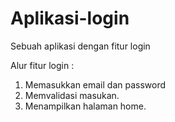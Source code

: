 # Aplikasi-login
Sebuah aplikasi dengan fitur login

Alur fitur login :
1. Memasukkan email dan password
2. Memvalidasi masukan.
3. Menampilkan halaman home.
